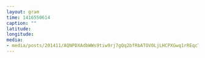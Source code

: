```yaml
---
layout: gram
time: 1416550614
caption: ""
latitude: 
longitude: 
media:
- media/posts/201411/AQNPDXAdbWWs9tiw9rj7gQq2bfRbATOV0LjLHCPXGwq1rREqcTe9Zx1ie2bFiqtuzCT9HzG7MmCGCxB2TDg3mHL5r7GSGAbLgqSoQr8_17843616307000351.mp4
---
```

